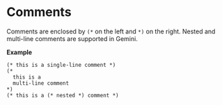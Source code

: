# Comments

Comments are enclosed by `(*` on the left and `*)` on the right. Nested and multi-line comments are supported in Gemini.

**Example**
```
(* this is a single-line comment *)
(*
  this is a
  multi-line comment
*)
(* this is a (* nested *) comment *)
```